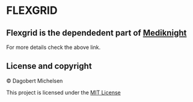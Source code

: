 # FLEXGRID


## Flexgrid is the dependedent part of [Mediknight](https://github.com/MediKnight/mediknight.git)

For more details check the above link.

## License and copyright
© Dagobert Michelsen
 
This project is licensed under the [MIT License](LICENSE)